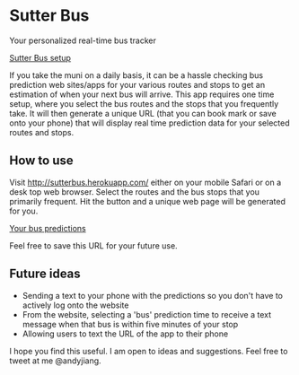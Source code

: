 # Sutter Bus

Your personalized real-time bus tracker

[Sutter Bus setup](readme/setup.png)

If you take the muni on a daily basis, it can be a hassle checking bus prediction web sites/apps for your various routes and stops to get an estimation of when your next bus will arrive. This app requires one time setup, where you select the bus routes and the stops that you frequently take. It will then generate a unique URL (that you can book mark or save onto your phone) that will display real time prediction data for your selected routes and stops.

## How to use

Visit http://sutterbus.herokuapp.com/ either on your mobile Safari or on a desk top web browser. Select the routes and the bus stops that you primarily frequent. Hit the button and a unique web page will be generated for you.

[Your bus predictions](readme/prediction.png)

Feel free to save this URL for your future use.

## Future ideas

- Sending a text to your phone with the predictions so you don't have to actively log onto the website
- From the website, selecting a 'bus' prediction time to receive a text message when that bus is within five minutes of your stop
- Allowing users to text the URL of the app to their phone

I hope you find this useful. I am open to ideas and suggestions. Feel free to tweet at me @andyjiang.